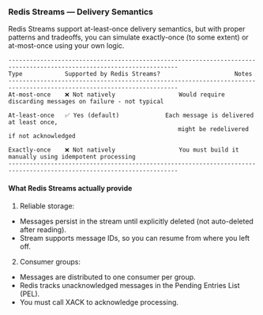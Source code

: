 ### Redis Streams — Delivery Semantics

Redis Streams support at-least-once delivery semantics,
but with proper patterns and tradeoffs,
you can simulate exactly-once (to some extent) or at-most-once using your own logic.

```
----------------------------------------------------------------------------------------------------------------------
Type	        Supported by Redis Streams?	                    Notes
----------------------------------------------------------------------------------------------------------------------
At-most-once	❌ Not natively	                Would require discarding messages on failure - not typical

At-least-once	✅ Yes (default)	            Each message is delivered at least once, 
                                                might be redelivered if not acknowledged

Exactly-once	❌ Not natively	                You must build it manually using idempotent processing
----------------------------------------------------------------------------------------------------------------------
```

#### What Redis Streams actually provide

1. Reliable storage:

* Messages persist in the stream until explicitly deleted (not auto-deleted after reading).
* Stream supports message IDs, so you can resume from where you left off.

2. Consumer groups:

* Messages are distributed to one consumer per group.
* Redis tracks unacknowledged messages in the Pending Entries List (PEL).
* You must call XACK to acknowledge processing.